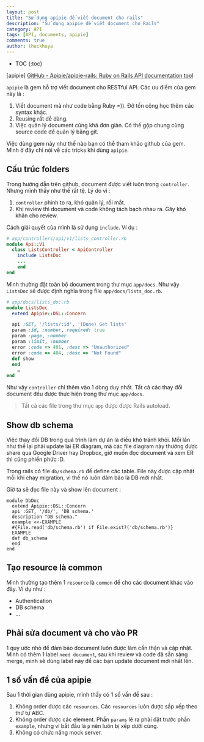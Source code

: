 ```yaml
---
layout: post
title: "Sử dụng apipie để viết document cho rails"
description: "Sử dụng apipie để viết document cho Rails"
category: API
tags: [API, documents, apipie]
comments: true
author: thuckhuya
---
```

* TOC
{:toc}

[apipie] [GitHub - Apipie/apipie-rails: Ruby on Rails API documentation tool](https://github.com/Apipie/apipie-rails)

`apipie` là gem hỗ trợ viết document cho RESTful API. Các ưu điểm của gem này là : 

1. Viết document mà như code bằng Ruby =)). Đỡ tốn công học thêm các syntax khác. 
2. Reusing rất dễ dàng.
3. Việc quản lý document cũng khá đơn giản. Có thể gộp chung cùng source code để quản lý bằng git. 

Việc dùng gem này như thế nào bạn có thể tham khảo github của gem. Mình ở đây chỉ nói về các tricks khi dùng `apipie`. 

## Cấu trúc folders

Trong hướng dẫn trên github, document được viết luôn trong `controller`. Nhưng mình thấy như thế rất tệ. Lý do vì : 

1.  `controller` phình to ra, khó quản lý, rối mắt. 
2. Khi review thì document và code không tách bạch nhau ra. Gây khó khăn cho review. 

Cách giải quyết của mình là sử dụng `include`. Ví dụ : 

```ruby
# app/controllers/api/v1/lists_controller.rb
module Api::V1
  class ListsController < ApiController
    include ListsDoc
    ...
    end
end
```

Mình thường đặt toàn bộ document trong thư mục `app/docs`. 
Như vậy `ListsDoc` sẽ được định nghĩa trong file `app/docs/lists_doc.rb`. 

```ruby
# app/docs/lists_doc.rb
module ListsDoc
  extend Apipie::DSL::Concern

  api :GET, '/lists/:id', '(Done) Get lists'
  param :id, :number, required: true
  param :page, :number
  param :limit, :number
  error :code => 401, :desc => "Unauthorized"
  error :code => 404, :desc => "Not Found"
  def show
  end
    …
end
```

Như vậy `controller` chỉ thêm vào 1 dòng duy nhất. Tất cả các thay đổi document đều được thực hiện trong thư mục `app/docs`. 

> Tất cả các file trong thư mục `app` được được Rails autoload. 

## Show db schema
Việc thay đổi DB trong quá trình làm dự án là điều khó tránh khỏi. Mỗi lần như thế lại phải update lại ER diagram, mà các file diagram này thường được share qua Google Driver hay Dropbox, giờ muốn đọc document và xem ER thì cũng phiền phức :D. 

Trong rails có file `db/schema.rb` để define các table. File này được cập nhật mỗi khi chạy migration, vì thế nó luôn đảm bảo là DB mới nhất. 

Giờ ta sẽ đọc file này và show lên document : 

```
module DbDoc
  extend Apipie::DSL::Concern
  api :GET, '/db/', 'DB schema.'
  description "DB schema."
  example <<-EXAMPLE
  #{File.read('db/schema.rb') if File.exist?('db/schema.rb')}
  EXAMPLE
  def db_schema
  end
end
```

## Tạo resource là common
Mình thường tạo thêm 1 `resource` là `common` để cho các document khác vào đây. Ví dụ như : 

- Authentication
- DB schema
- …

## Phải sửa document và cho vào PR
1 quy ước nhỏ để đảm bảo document luôn được làm cẩn thận và cập nhật. 
Mình có thêm 1 label `need document`, sau khi review và code đã sẵn sàng merge, mình sẽ dùng label này để các bạn update document mới nhất lên.

## 1 số vấn đề của apipie
Sau 1 thời gian dùng apipie, mình thấy có 1 số vấn đề sau : 

1. Không order được các `resources`. Các `resources` luôn được sắp xếp theo thứ tự ABC. 
2. Không order được các element. Phần `params`  lẽ ra phải đặt trước phần `example`, nhưng vì bắt đầu là `p` nên luôn bị xếp dưới cùng. 
3. Không có chức năng mock server. 